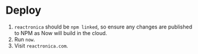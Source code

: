 # Deploy

1. `reactronica` should be `npm linked`, so ensure any changes are published to NPM as Now will build in the cloud.
2. Run `now`.
3. Visit `reactronica.com`.
